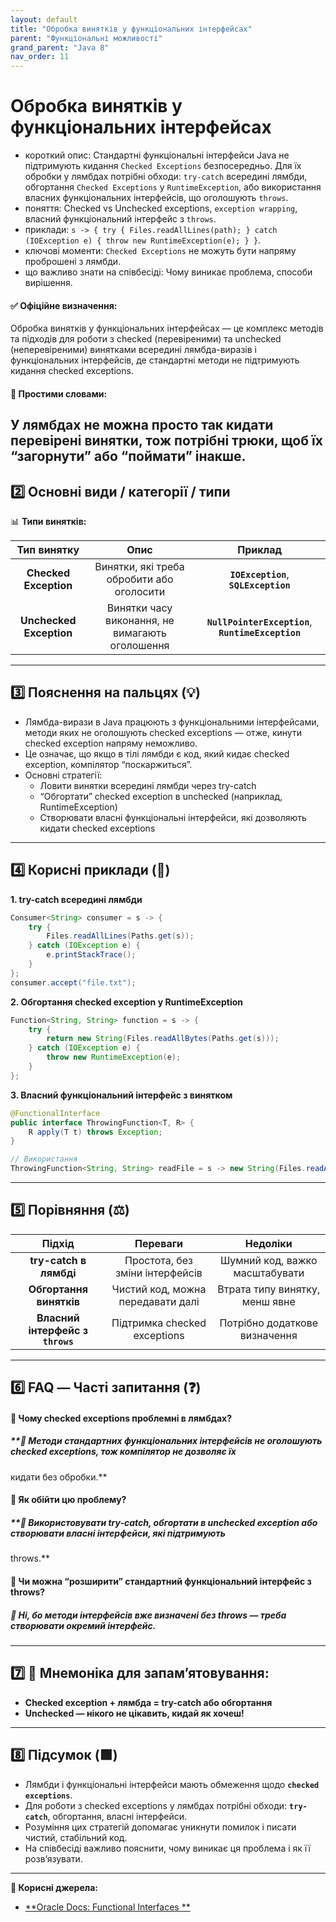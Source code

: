 ```yaml
---
layout: default
title: "Обробка винятків у функціональних інтерфейсах"
parent: "Функціональні можливості"
grand_parent: "Java 8"
nav_order: 11
---
```


# Обробка винятків у функціональних інтерфейсах

* короткий опис: Стандартні функціональні інтерфейси Java не підтримують кидання `Checked Exceptions` безпосередньо. Для
  їх обробки у лямбдах потрібні обходи: `try-catch` всередині лямбди, обгортання `Checked Exceptions` у
  `RuntimeException`, або використання власних функціональних інтерфейсів, що оголошують `throws`.
* поняття: Checked vs Unchecked exceptions, `exception wrapping`, власний функціональний інтерфейс з `throws`.
* приклади: `s -> { try { Files.readAllLines(path); } catch (IOException e) { throw new RuntimeException(e); } }`.
* ключові моменти: `Checked Exceptions` не можуть бути напряму проброшені з лямбди.
* що важливо знати на співбесіді: Чому виникає проблема, способи вирішення.

#### **✅ Офіційне визначення:**

Обробка винятків у функціональних інтерфейсах — це комплекс методів та підходів для роботи з checked (перевіреними) та
unchecked (неперевіреними) винятками всередині лямбда-виразів і функціональних інтерфейсів, де стандартні методи не
підтримують кидання checked exceptions.

#### **🧠 Простими словами:**

У лямбдах не можна просто так кидати перевірені винятки, тож потрібні трюки, щоб їх “загорнути” або “поймати” інакше.
---

## **2️⃣ Основні види / категорії / типи**

📊 **Типи винятків:**

|       Тип винятку       |                      Опис                       |                      Приклад                       |
|:-----------------------:|:-----------------------------------------------:|:--------------------------------------------------:|
|  **Checked Exception**  |    Винятки, які треба обробити або оголосити    |       **`IOException`**, **`SQLException`**        |
| **Unchecked Exception** | Винятки часу виконання, не вимагають оголошення | **`NullPointerException`**, **`RuntimeException`** |

---

## **3️⃣ Пояснення на пальцях (💡)**

* Лямбда-вирази в Java працюють з функціональними інтерфейсами, методи яких не оголошують checked exceptions — отже,
  кинути checked exception напряму неможливо.
* Це означає, що якщо в тілі лямбди є код, який кидає checked exception, компілятор “поскаржиться”.
* Основні стратегії:
    * Ловити винятки всередині лямбди через try-catch
    * “Обгортати” checked exception в unchecked (наприклад, RuntimeException)
    * Створювати власні функціональні інтерфейси, які дозволяють кидати checked exceptions

---

## **4️⃣ Корисні приклади (🧪)**

**1\. try-catch всередині лямбди**

```java
Consumer<String> consumer = s -> {
    try {
        Files.readAllLines(Paths.get(s));
    } catch (IOException e) {
        e.printStackTrace();
    }
};
consumer.accept("file.txt");
```
**2\. Обгортання checked exception у RuntimeException**

```java
Function<String, String> function = s -> {
    try {
        return new String(Files.readAllBytes(Paths.get(s)));
    } catch (IOException e) {
        throw new RuntimeException(e);
    }
};
```
**3\. Власний функціональний інтерфейс з винятком**

```java
@FunctionalInterface
public interface ThrowingFunction<T, R> {
    R apply(T t) throws Exception;
}

// Використання
ThrowingFunction<String, String> readFile = s -> new String(Files.readAllBytes(Paths.get(s)));
```
---

## **5️⃣ Порівняння (⚖️)**

|              Підхід              |             Переваги              |            Недоліки            |
|:--------------------------------:|:---------------------------------:|:------------------------------:|
|      **try-catch в лямбді**      |  Простота, без зміни інтерфейсів  | Шумний код, важко масштабувати |
|     **Обгортання винятків**      | Чистий код, можна передавати далі | Втрата типу винятку, менш явне |
| **Власний інтерфейс з `throws`** |   Підтримка checked exceptions    | Потрібно додаткове визначення  |

---

## **6️⃣ FAQ — Часті запитання (❓)**

#### **🔹 Чому checked exceptions проблемні в лямбдах?**

##### **💬 Методи стандартних функціональних інтерфейсів не оголошують checked exceptions, тож компілятор не дозволяє їх
кидати без обробки.**

####  

#### **🔹 Як обійти цю проблему?**

##### **💬 Використовувати try-catch, обгортати в unchecked exception або створювати власні інтерфейси, які підтримують
throws.**

####  

#### **🔹 Чи можна “розширити” стандартний функціональний інтерфейс з throws?**

##### **💬 Ні, бо методи інтерфейсів вже визначені без throws — треба створювати окремий інтерфейс.**

---

## **7️⃣ 🧠 Мнемоніка для запам’ятовування:**

* **Checked exception \+ лямбда \= try-catch або обгортання**
* **Unchecked — нікого не цікавить, кидай як хочеш\!**

---

## **8️⃣ Підсумок (🟩)**

* Лямбди і функціональні інтерфейси мають обмеження щодо **`checked`** **`exceptions`**.
* Для роботи з checked exceptions у лямбдах потрібні обходи: **`try-catch`**, обгортання, власні інтерфейси.
* Розуміння цих стратегій допомагає уникнути помилок і писати чистий, стабільний код.
* На співбесіді важливо пояснити, чому виникає ця проблема і як її розв’язувати.

---

**🔗 Корисні джерела:**

* [**Oracle Docs: Functional Interfaces
  **](https://docs.oracle.com/javase/8/docs/api/java/util/function/package-summary.html)